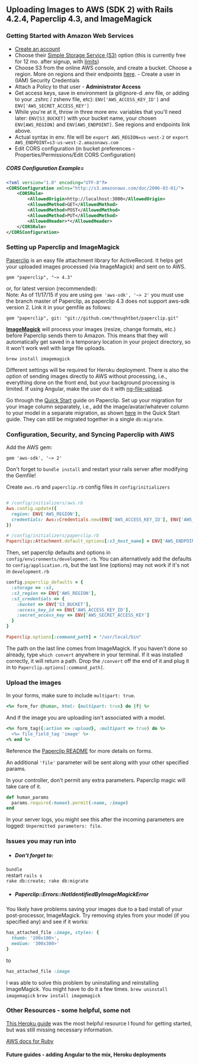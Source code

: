 ## Uploading Images to AWS (SDK 2) with Rails 4.2.4, Paperclip 4.3, and ImageMagick

### Getting Started with Amazon Web Services

 - [Create an account](https://aws.amazon.com)
 - Choose their [Simple Storage Service (S3)](aws.amazon.com/s3) option (this is currently free for 12 mo. after signup, with [limits](https://aws.amazon.com/free/))
 - Choose S3 from the online AWS console, and create a bucket. Choose a region. More on regions and their endpoints [here](http://docs.aws.amazon.com/general/latest/gr/rande.html#s3_region).  - Create a user in (IAM) Security Credentials
  - Attach a Policy to that user - __Administrator Access__
 - Get access keys, save in environment (a gitignore-d .env file, or adding to your .zshrc / zshenv file, etc):
  `ENV['AWS_ACCESS_KEY_ID']` and `ENV['AWS_SECRET_ACCESS_KEY']`
 - While you're at it, throw in three more env. variables that you'll need later: `ENV[S3_BUCKET]` with your bucket name, your chosen `ENV[AWS_REGION]` and `ENV[AWS_ENDPOINT]`. See regions and endpoints link above.
  - Actual syntax in env. file will be `export AWS_REGION=us-west-2` or `export AWS_ENDPOINT=s3-us-west-2.amazonaws.com`
 - Edit CORS configuration (in bucket preferences - Properties/Permissions/Edit CORS Configuration)

##### CORS Configuration Example=
``` xml
<?xml version="1.0" encoding="UTF-8"?>
<CORSConfiguration xmlns="http://s3.amazonaws.com/doc/2006-03-01/">
    <CORSRule>
        <AllowedOrigin>http://localhost:3000</AllowedOrigin>
        <AllowedMethod>GET</AllowedMethod>
        <AllowedMethod>POST</AllowedMethod>
        <AllowedMethod>PUT</AllowedMethod>
        <AllowedHeader>*</AllowedHeader>
    </CORSRule>
</CORSConfiguration>
```

### Setting up Paperclip and ImageMagick

[Paperclip](https://github.com/thoughtbot/paperclip) is an easy file attachment library for ActiveRecord. It helps get your uploaded images processed (via ImageMagick) and sent on to AWS.

`gem "paperclip", "~> 4.3"`

or, for latest version (recommended):
<br/>
Note: As of 11/17/15  if you are using
``
gem 'aws-sdk', '~> 2'
``
you must use the branch master of Paperclip, as paperclip 4.3 does not support aws-sdk version 2. Link it in your gemfile as follows:

`gem "paperclip", git: "git://github.com/thoughtbot/paperclip.git"`

<b>[ImageMagick](http://git.imagemagick.org/repos/ImageMagick)</b> will process your images (resize, change formats, etc.) before Paperclip sends them to Amazon. This means that they will automatically get saved in a temporary location in your project directory, so it won't work well with large file uploads.

``
brew install imagemagick
``

Different settings will be required for Heroku deployment. There is also the option of sending images directly to AWS without processing, i.e., everything done on the front end, but your background processing is limited. If using Angular, make the user do it with [ng-file-upload](https://github.com/danialfarid/ng-file-upload).

Go through the [Quick Start](https://github.com/thoughtbot/paperclip#quick-start) guide on Paperclip. Set up your migration for your image column separately, i.e., add the image/avatar/whatever column to your model in a separate migration, as shown [here](https://github.com/thoughtbot/paperclip#migrations) in the Quick Start guide. They can still be migrated together in a single `db:migrate`.

### Configuration, Security, and Syncing Paperclip with AWS

Add the AWS gem:

``
gem 'aws-sdk', '~> 2'
``

Don't forget to `bundle install` and restart your rails server after modifying the Gemfile!

Create `aws.rb` and `paperclip.rb` config files in `config/initializers`

``` ruby

# /config/initializers/aws.rb
Aws.config.update({
  region: ENV['AWS_REGION'],
  credentials: Aws::Credentials.new(ENV['AWS_ACCESS_KEY_ID'], ENV['AWS_SECRET_ACCESS_KEY']),
})
```

``` ruby
# /config/initializers/paperclip.rb
Paperclip::Attachment.default_options[:s3_host_name] = ENV['AWS_ENDPOINT']
```

Then, set paperclip defaults and options in `config/environments/development.rb`. You can alternatively add the defaults to `config/application.rb`, but the last line (options) may not work if it's not in `development.rb`

``` ruby
config.paperclip_defaults = {
  :storage => :s3,
  :s3_region => ENV['AWS_REGION'],
  :s3_credentials => {
    :bucket => ENV['S3_BUCKET'],
    :access_key_id => ENV['AWS_ACCESS_KEY_ID'],
    :secret_access_key => ENV['AWS_SECRET_ACCESS_KEY']
  }
}

Paperclip.options[:command_path] = "/usr/local/bin"
```

The path on the last line comes from ImageMagick. If you haven't done so already, type `which convert` anywhere in your terminal. If it was installed correctly, it will return a path. Drop the `/convert` off the end of it and plug it in to `Paperclip.options[:command_path]`.

### Upload the images

In your forms, make sure to include `multipart: true`.

``` ruby
<%= form_for @human, html: {multipart: true} do |f| %>
```

And if the image you are uploading isn't associated with a model.

``` ruby
<%= form_tag({:action => :upload}, :multipart => true) do %>
  <%= file_field_tag 'image' %>
<% end %>
```

Reference the [Paperclip README](https://github.com/thoughtbot/paperclip#edit-and-new-views) for more details on forms.

An additional `'file'` parameter will be sent along with your other specified params.

In your controller, don't permit any extra parameters. Paperclip magic will take care of it.

``` ruby
def human_params
  params.require(:human).permit(:name, :image)
end
```

In your server logs, you might see this after the incoming parameters are logged: `Unpermitted parameters: file`.



### Issues you may run into

 - ##### Don't forget to:

 `bundle` <br/>
 restart `rails s` <br/>
 `rake db:create; rake db:migrate`



 - ##### Paperclip::Errors::NotIdentifiedByImageMagickError
You likely have problems saving your images due to a bad install of your post-processor, ImageMagick.
Try removing styles from your model (if you specified any) and see if it works:
``` ruby
has_attached_file :image, styles: {
  thumb: '100x100>',
  medium: '300x300>'
}
```
to
``` ruby
has_attached_file :image
```
I was able to solve this problem by uninstalling and reinstalling ImageMagick. You might have to do it a few times.
`brew uninstall imagemagick`
`brew install imagemagick`

### Other Resources - some helpful, some not

[This Heroku guide](https://devcenter.heroku.com/articles/paperclip-s3) was the most helpful resource I found for getting started, but was still missing necessary information.

[AWS docs for Ruby](http://docs.aws.amazon.com/sdkforruby/api/index.html)

#### Future guides - adding Angular to the mix, Heroku deployments
